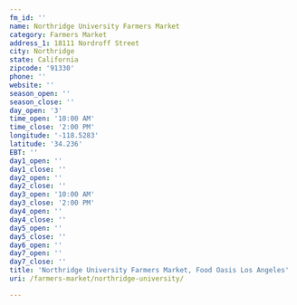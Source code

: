 ```yaml
---
fm_id: ''
name: Northridge University Farmers Market
category: Farmers Market
address_1: 18111 Nordroff Street
city: Northridge
state: California
zipcode: '91330'
phone: ''
website: ''
season_open: ''
season_close: ''
day_open: '3'
time_open: '10:00 AM'
time_close: '2:00 PM'
longitude: '-118.5283'
latitude: '34.236'
EBT: ''
day1_open: ''
day1_close: ''
day2_open: ''
day2_close: ''
day3_open: '10:00 AM'
day3_close: '2:00 PM'
day4_open: ''
day4_close: ''
day5_open: ''
day5_close: ''
day6_open: ''
day7_open: ''
day7_close: ''
title: 'Northridge University Farmers Market, Food Oasis Los Angeles'
uri: /farmers-market/northridge-university/

---
```

